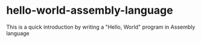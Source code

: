 # hello-world-assembly-language
This is a quick introduction by writing a "Hello, World" program in Assembly language
